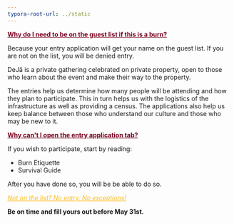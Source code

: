 ```yaml
---
typora-root-url: ../static
---
```


<span style="color:#77011e;"><u>**Why do I need to be on the guest list if this is a burn?**</u></span>

Because your entry application will get your name on the guest list. If you are not on the list, you will be denied entry.

DeJā is a private gathering celebrated on private property, open to those who learn about the event and make their way to the property.

The entries help us determine how many people will be attending and how they plan to participate. This in turn helps us with the logistics of the infrastructure as well as providing a census. The applications also help us keep balance between those who understand our culture and those who may be new to it.

<span style="color:#77011e;"><u>**Why can't I open the entry application tab?**</u></span>

If you wish to participate, start by reading:

- Burn Etiquette
- Survival Guide

After you have done so, you will be be able to do so.



<span style="color:#fdb913;"><u>*Not on the list?  No entry.  No exceptions!*</u></span>



**Be on time and fill yours out before May 31st.**

